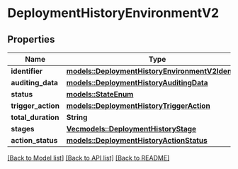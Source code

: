 # DeploymentHistoryEnvironmentV2

## Properties

Name | Type | Description | Notes
------------ | ------------- | ------------- | -------------
**identifier** | [**models::DeploymentHistoryEnvironmentV2Identifier**](DeploymentHistoryEnvironmentV2_identifier.md) |  | 
**auditing_data** | [**models::DeploymentHistoryAuditingData**](DeploymentHistoryAuditingData.md) |  | 
**status** | [**models::StateEnum**](StateEnum.md) |  | 
**trigger_action** | [**models::DeploymentHistoryTriggerAction**](DeploymentHistoryTriggerAction.md) |  | 
**total_duration** | **String** |  | 
**stages** | [**Vec<models::DeploymentHistoryStage>**](DeploymentHistoryStage.md) |  | 
**action_status** | [**models::DeploymentHistoryActionStatus**](DeploymentHistoryActionStatus.md) |  | 

[[Back to Model list]](../README.md#documentation-for-models) [[Back to API list]](../README.md#documentation-for-api-endpoints) [[Back to README]](../README.md)


